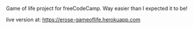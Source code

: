 Game of life project for freeCodeCamp.
Way easier than I expected it to be!

live version at:
https://erose-gameoflife.herokuapp.com
